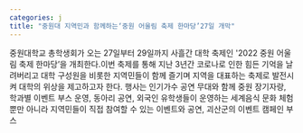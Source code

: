 ```yaml
---
categories: j
title: "중원대 지역민과 함께하는‘중원 어울림 축제 한마당’27일 개막"
---
```

중원대학교 총학생회가 오는 27일부터 29일까지 사흘간 대학 축제인 &#39;2022 중원 어울림 축제 한마당&rsquo;을 개최한다.이번 축제를 통해 지난 3년간 코로나로 인한 힘든 기억을 날려버리고 대학 구성원을 비롯한 지역민들이 함께 즐기며 지역을 대표하는 축제로 발전시켜 대학의 위상을 제고하고자 한다. 행사는 인기가수 공연 무대와 함께 중원 장기자랑, 학과별 이벤트 부스 운영, 동아리 공연, 외국인 유학생들이 운영하는 세계음식 문화 체험 뿐만 아니라 지역민들이 직접 참여할 수 있는 이벤트와 공연, 괴산군의 이벤트 캠페인 부스
